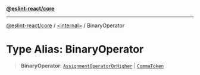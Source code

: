 [**@eslint-react/core**](../../README.md)

***

[@eslint-react/core](../../README.md) / [\<internal\>](../README.md) / BinaryOperator

# Type Alias: BinaryOperator

> **BinaryOperator**: [`AssignmentOperatorOrHigher`](AssignmentOperatorOrHigher.md) \| [`CommaToken`](../enumerations/SyntaxKind.md#commatoken)
